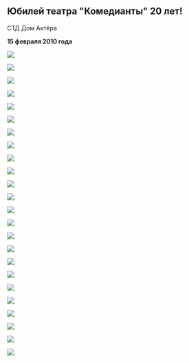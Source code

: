 ## Юбилей театра "Комедианты" 20 лет!


СТД Дом Актёра


**15 февраля 2010 года**


![](..\..\person\mikhail-levshin\portrait.jpg)


![](image-02.jpg)


![](..\..\press\schaste-byt-neobkhodimym\image-01.jpg)


![](image-04.jpg)


![](image-05.jpg)


![](image-06.jpg)


![](image-07.jpg)


![](image-08.jpg)


![](image-09.jpg)


![](image-10.jpg)


![](image-11.jpg)


![](image-12.jpg)


![](image-13.jpg)


![](image-14.jpg)


![](image-15.jpg)


![](image-16.jpg)


![](image-17.jpg)


![](image-18.jpg)


![](image-19.jpg)


![](image-20.jpg)


![](image-21.jpg)


![](image-22.jpg)


![](image-23.jpg)


![](image-24.jpg)